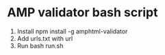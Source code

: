 # AMP validator bash script
1. Install npm install -g amphtml-validator
2. Add urls.txt with url
3. Run bash run.sh